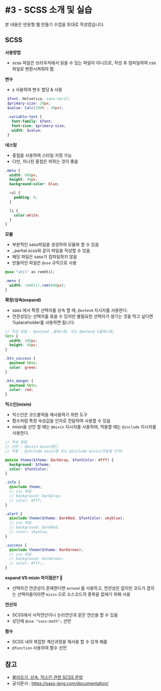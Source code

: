 # #3 - SCSS 소개 및 실습
본 내용은 반응형 웹 만들기 수업을 토대로 작성였습니다.

## SCSS
**사용방법**
 - scss 파일은 브라우저에서 읽을 수 있는 파일이 아니므로, 작성 후 컴파일하여 css 파일로 변환시켜줘야 함.
   
**변수**
- `$` 사용하여 변수 할당 & 사용
 ```scss
  $font: Helvetica, sans-serif;
  $primary-size: 20px;
  $value: Calc(100% - 20px);
  
  .variable-test {
    font-family: $font;
    font-size: $primary-size;
    width: $value;
  }
  ```
**네스팅**
- 중첩을 사용하여 스타일 지정 가능
- 다만, 지나친 중첩은 피하는 것이 좋음
```scss
.menu {
  width: 600px;
  height: 40px;
  background-color: blue;

  >ul {
    padding: 0;
  }

  li {
    color:white;
  }
}
```

**모듈**
- 부분적인 sass파일을 생성하여 모듈화 할 수 있음
- _partial.scss와 같이 파일을 작성할 수 있음
- 해당 파일은 sass가 컴파일하지 않음
- 만들어진 파일은 `@use` 규칙으로 사용
```css
@use "util" as remUtil;

.menu {
  width: remUtil.rem(600px);
}
```

**확장/상속(expand)**
- sass 에서 특정 선택자를 상속 할 때, `@extend` 지시자를 사용한다.
- 연관성있는 선택자를 묶을 수 있지만 불필요한 선택자가 생기는 것을 막고 싶다면 %placeholder를 사용하면 됩니다.
```scss
// 작성 방법 : @extend .클래스명; 또는 @extend %클래스명;
%btn {
  width: 100px;
  height: 80px;
}

.btn_success {
  @extend %btn;
  color: green;
}

.btn_danger {
  @extend %btn;
  color: red;
}
```

**믹스인(mixin)**
- 믹스인은 코드블럭을 재사용하기 위한 도구
- 함수처럼 특정 속성값을 인자로 전달하여 사용할 수 있음
- mixin을 선언 할 때는 `@mixin` 지시자를 사용하며, 적용할 때는 `@include` 지시자를 사용한다.
```scss
// 작성 방법
// 선언 : @mixin mixin명{}
// 적용 : @include mixin명 또는 @include mixin(전달할 인자)

@mixin theme($theme: DarkGray, $fontColor: #fff) {
  background: $theme;
  color: $fontColor;
}

.info {
  @include theme;
  // css 파일
  // background: DarkGray;
  // color: #fff;
}

.alert {
  @include theme($theme: DarkRed, $fontColor: skyblue);
  // css 파일
  // background: DarkRed;
  // color: skyblue;
}

.success {
  @include theme($theme: DarkGreen);
  // css 파일
  // background: DarkGreen;
  // color: #fff;;
}
```
**expand VS mixin 차이점은? 🤔**
- 선택자간 연관성이 존재한다면 `extend` 를 사용하고, 연관성은 없지만 코드가 겹치는 선택자들이라면 `mixin` 으로 소스코드의 중복을 없애기 위해 사용

**연산자**
- SCSS에서 사칙연산이나 논리연산과 같은 연산을 할 수 있음
- 상단에 `@use "sass:math";` 선언
   
**함수**
- SCSS 내의 복잡한 계산과정을 재사용 할 수 있게 해줌
- `@function` 사용하여 함수 선언

## 참고
- [불러오기, 상속, 믹스인 관련 SCSS 문법](http://megaton111.cafe24.com/2017/01/13/sass-%EB%AC%B8%EB%B2%95-%EB%B6%88%EB%9F%AC%EC%98%A4%EA%B8%B0import-%EC%83%81%EC%86%8Dextend-%EB%AF%B9%EC%8A%A4%EC%9D%B8mixin/)
- 공식문서 : https://sass-lang.com/documentation/
